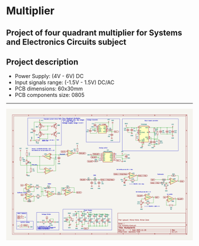 # Multiplier
Project of four quadrant multiplier for Systems and Electronics Circuits subject
---
## Project description
* Power Supply: (4V - 6V) DC
* Input signals range: (-1.5V - 1.5V) DC/AC
* PCB dimensions: 60x30mm 
* PCB components size: 0805
---
![Schematic](Images/Schematic.png)
